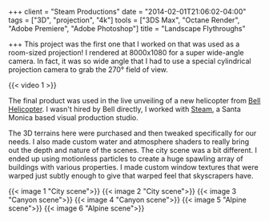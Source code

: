 +++
client = "Steam Productions"
date = "2014-02-01T21:06:02-04:00"
tags = ["3D", "projection", "4k"]
tools = ["3DS Max", "Octane Render", "Adobe Premiere", "Adobe Photoshop"]
title = "Landscape Flythroughs"

+++
This project was the first one that I worked on that was used as a room-sized projection! I rendered at 8000x1080 for a super wide-angle camera. In fact, it was so wide angle that I had to use a special cylindrical projection camera to grab the 270° field of view.

{{< video 1 >}}

The final product was used in the live unveiling of a new helicopter from [Bell Helicopter](http://www.bellhelicopter.com/). I wasn't hired by Bell directly, I worked with [Steam](http://www.steamshow.com/), a Santa Monica based visual production studio.

The 3D terrains here were purchased and then tweaked specifically for our needs. I also made custom water and atmosphere shaders to really bring out the depth and nature of the scenes. The city scene was a bit different. I ended up using motionless particles to create a huge spawling array of buildings with various properties. I made custom window textures that were warped just subtly enough to give that warped feel that skyscrapers have.

{{< image 1 "City scene">}}
{{< image 2 "City scene">}}
{{< image 3 "Canyon scene">}}
{{< image 4 "Canyon scene">}}
{{< image 5 "Alpine scene">}}
{{< image 6 "Alpine scene">}}

